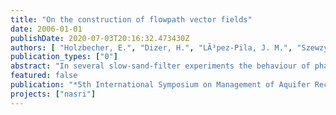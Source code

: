 ```yaml
---
title: "On the construction of flowpath vector fields"
date: 2006-01-01
publishDate: 2020-07-03T20:16:32.473430Z
authors: [ "Holzbecher, E.", "Dizer, H.", "LÃ³pez-Pila, J. M.", "Szewzyk, R. G.", "NÃ¼tzmann, G." ]
publication_types: ["0"]
abstract: "In several slow-sand-filter experiments the behaviour of phages during the subsurface passage was measured and modelled. Here the focus is on the effect of the velocity. The observed data show a strong effect of decreasing filter efficiency with increasing velocity. Using a modelling approach, which is based on the transport differential equation, the theoretical influence of velocity on filter efficiency is examined. Finally an extrapolation of the results to large scale filtration units or bank filtration processes is attempted."
featured: false
publication: "*5th International Symposium on Management of Aquifer Recharge / IHP-VI, Series on Groundwater*"
projects: ["nasri"]
---
```


